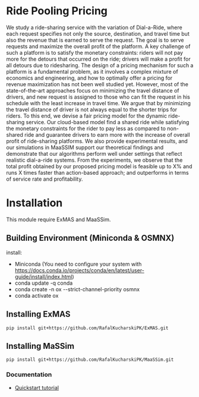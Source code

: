 # Ride Pooling Pricing

We study a ride-sharing service with the variation of Dial-a-Ride, where each request specifies not only the source, destination, and travel time but also the revenue that is earned to serve the request. The goal is to serve requests and maximize the overall profit of the platform. A key challenge of such a platform is to satisfy the monetary constraints: riders will not pay more for the detours that occurred on the ride; drivers will make a profit for all detours due to ridesharing. The design of a pricing mechanism for such a platform is a fundamental problem, as it involves a complex mixture of economics and engineering, and how to optimally offer a pricing for revenue maximization has not been well studied yet. However, most of the state-of-the-art approaches focus on minimizing the travel distance of drivers, and new request is assigned to those who can fit the request in his schedule with the least increase in travel time. We argue that by minimizing the travel distance of driver is not always equal to the shorter trips for riders. To this end, we devise a fair pricing model for the dynamic ride-sharing service. Our cloud-based model find a shared ride while satisfying the monetary constraints for the rider to pay less as compared to non-shared ride and guarantee drivers to earn more with the increase of overall profit of ride-sharing platforms. We also provide experimental results, and our simulations in MaaSSIM support our theoretical findings and demonstrate that our algorithms perform well under settings that reflect realistic dial-a-ride systems. From the experiments, we observe that the total profit obtained by our proposed pricing model is feasible up to X\%  and runs X times faster than action-based approach; and outperforms in terms of service rate and profitability.

# Installation
This module require ExMAS and MaaSSim. 

## Building Environment (Miniconda & OSMNX)

install:
- Miniconda (You need to configure your system with https://docs.conda.io/projects/conda/en/latest/user-guide/install/index.html)
- conda update -q conda
- conda create -n ox --strict-channel-priority osmnx
- conda activate ox

## Installing ExMAS

```
pip install git+https://github.com/RafalKucharskiPK/ExMAS.git
```

## Installing MaSSim

```
pip install git+https://github.com/RafalKucharskiPK/MaaSSim.git
```

### Documentation

* [Quickstart tutorial](https://github.com/RafalKucharskiPK/ExMAS/blob/master/ExMAS/notebooks/ExMAS.ipynb)











